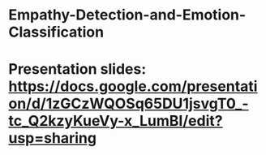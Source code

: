 # Empathy-Detection-and-Emotion-Classification

# Presentation slides: https://docs.google.com/presentation/d/1zGCzWQOSq65DU1jsvgT0_-tc_Q2kzyKueVy-x_LumBI/edit?usp=sharing
